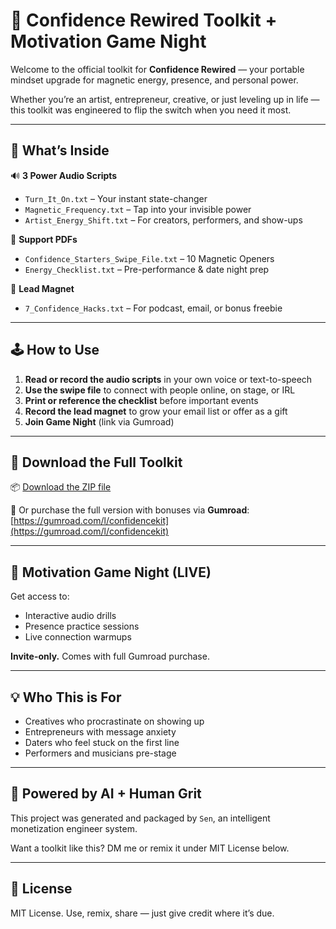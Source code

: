# 🎯 Confidence Rewired Toolkit + Motivation Game Night

Welcome to the official toolkit for **Confidence Rewired** — your portable mindset upgrade for magnetic energy, presence, and personal power.

Whether you’re an artist, entrepreneur, creative, or just leveling up in life — this toolkit was engineered to flip the switch when you need it most.

---

## 🧠 What’s Inside

🔊 **3 Power Audio Scripts**
- `Turn_It_On.txt` – Your instant state-changer
- `Magnetic_Frequency.txt` – Tap into your invisible power
- `Artist_Energy_Shift.txt` – For creators, performers, and show-ups

📝 **Support PDFs**
- `Confidence_Starters_Swipe_File.txt` – 10 Magnetic Openers
- `Energy_Checklist.txt` – Pre-performance & date night prep

🎁 **Lead Magnet**
- `7_Confidence_Hacks.txt` – For podcast, email, or bonus freebie

---

## 🕹️ How to Use

1. **Read or record the audio scripts** in your own voice or text-to-speech
2. **Use the swipe file** to connect with people online, on stage, or IRL
3. **Print or reference the checklist** before important events
4. **Record the lead magnet** to grow your email list or offer as a gift
5. **Join Game Night** (link via Gumroad)

---

## 💽 Download the Full Toolkit

📦 [Download the ZIP file](https://github.com/fairefaretravels/motivation-game-night/releases)

🔗 Or purchase the full version with bonuses via **Gumroad**:  
[https://gumroad.com/l/confidencekit](https://gumroad.com/l/confidencekit)

---

## 🎤 Motivation Game Night (LIVE)

Get access to:
- Interactive audio drills
- Presence practice sessions
- Live connection warmups

**Invite-only.** Comes with full Gumroad purchase.

---

## 💡 Who This is For

- Creatives who procrastinate on showing up
- Entrepreneurs with message anxiety
- Daters who feel stuck on the first line
- Performers and musicians pre-stage

---

## 🤖 Powered by AI + Human Grit

This project was generated and packaged by `Sen`, an intelligent monetization engineer system.  

Want a toolkit like this? DM me or remix it under MIT License below.

---

## 📜 License

MIT License. Use, remix, share — just give credit where it’s due.

